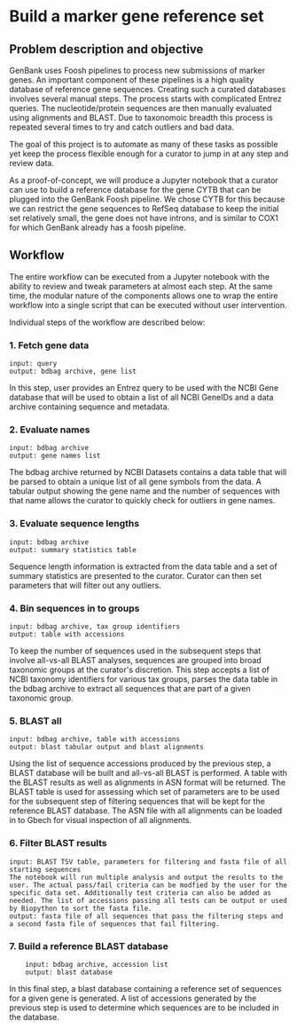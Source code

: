 # Build a marker gene reference set

## Problem description and objective 

GenBank uses Foosh pipelines to process new submissions of marker genes. An important component of these pipelines is a high quality database of reference gene sequences. Creating such a curated databases involves several manual steps.  The process starts with complicated Entrez queries.  The nucleotide/protein sequences are then manually evaluated using alignments and BLAST. Due to taxonomoic breadth this process is repeated several times to try and catch outliers and bad data. 

The goal of this project is to automate as many of these tasks as possible yet keep the process flexible enough for a curator to jump in at any step and review data. 

As a proof-of-concept, we will produce a Jupyter notebook that a curator can use to build a reference database for the gene CYTB that can be plugged into the GenBank Foosh pipeline. We chose CYTB for this because we can restrict the gene sequences to RefSeq database to keep the initial set relatively small, the gene does not have introns, and is similar to COX1 for which GenBank already has a foosh pipeline. 

## Workflow

The entire workflow can be executed from a Jupyter notebook with the ability to review and tweak parameters at almost each step. At the same time, the modular nature of the components allows one to wrap the entire workflow into a single script that can be executed without user intervention. 

Individual steps of the workflow are described below:

### 1. Fetch gene data 
```
input: query
output: bdbag archive, gene list
```
In this step, user provides an Entrez query to be used with the NCBI Gene database that will be used to obtain a list of all NCBI GeneIDs and a data archive containing sequence and metadata. 

### 2. Evaluate names
```
input: bdbag archive
output: gene names list
```
The bdbag archive returned by NCBI Datasets contains a data table that will be parsed to obtain a unique list of all gene symbols from the data. A tabular output showing the gene name and the number of sequences with that name allows the curator to quickly check for outliers in gene names. 

### 3. Evaluate sequence lengths
```
input: bdbag archive
output: summary statistics table
```
Sequence length information is extracted from the data table and a set of summary statistics are presented to the curator. Curator can then set parameters that will filter out any outliers. 
	
### 4. Bin sequences in to groups
```
input: bdbag archive, tax group identifiers
output: table with accessions
```
To keep the number of sequences used in the subsequent steps that involve all-vs-all BLAST analyses, sequences are grouped into broad taxonomic groups at the curator's discretion. This step accepts a list of NCBI taxonomy identifiers for various tax groups, parses the data table in the bdbag archive to extract all sequences that are part of a given taxonomic group. 

### 5. BLAST all 
```
input: bdbag archive, table with accessions
output: blast tabular output and blast alignments
```	
Using the list of sequence accessions produced by the previous step, a BLAST database will be built and all-vs-all BLAST is performed. A table with the BLAST results as well as alignments in ASN format will be returned. The BLAST table is used for assessing which set of parameters are to be used for the subsequent step of filtering sequences that will be kept for the reference BLAST database. The ASN file with all alignments can be loaded in to Gbech for visual inspection of all alignments. 
	
### 6. Filter BLAST results
```
input: BLAST TSV table, parameters for filtering and fasta file of all starting sequences
The notebook will run multiple analysis and output the results to the user. The actual pass/fail criteria can be modfied by the user for the specific data set. Additionally test criteria can also be added as needed. The list of accessions passing all tests can be output or used by Biopython to sort the fasta file. 
output: fasta file of all sequences that pass the filtering steps and a second fasta file of sequences that fail filtering.
```

	
### 7. Build a reference BLAST database
```
	input: bdbag archive, accession list
	output: blast database
```
In this final step, a blast database containing a reference set of sequences for a given gene is generated. A list of accessions generated by the previous step is used to determine which sequences are to be included in the database. 	

	
	
